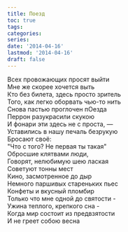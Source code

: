 ```yaml
---
title: Поезд
toc: true
tags:
categories:
series:
date: '2014-04-16'
lastmod: '2014-04-16'
draft: false
---
```


<!--more-->

Всех провожающих просят выйти \
Мне же скорее хочется выть \
Кто без билета, здесь просто зритель \
Того, как легко оборвать чью-то нить \
Снова пастью проглочен пОезда \
Перрон разукрасили скукою \
И фонари эти здесь не с проста, — \
Уставились в нашу печаль безрукую \
Бросают своё: \
"Что с того? Не первая ты такая" \
Обросшие клятвами люди, \
Говорят, нелюбимую шею лаская \
Советуют тонны мест \
Кино, засмотренное до дыр \
Немного паршивых стареньких пьес \
Конфеты и вкусный пломбир \
Только что мне одной до святости - \
Ужина теплого, крепкого сна - \
Когда мир состоит из предвзятости \
И не греет собою весна
